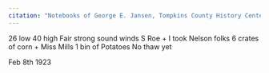 ```yaml
---
citation: "Notebooks of George E. Jansen, Tompkins County History Center" 
---
```

26 low 40 high Fair strong sound winds S Roe + I took Nelson folks 6 crates of corn + Miss Mills 1 bin of Potatoes No thaw yet

Feb 8th 1923
